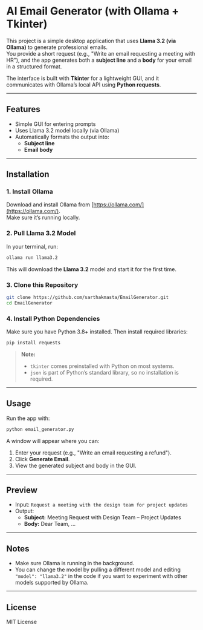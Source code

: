 # AI Email Generator (with Ollama + Tkinter)
This project is a simple desktop application that uses **Llama 3.2 (via Ollama)** to generate professional emails.  
You provide a short request (e.g., "Write an email requesting a meeting with HR"), and the app generates both a **subject line** and a **body** for your email in a structured format.

The interface is built with **Tkinter** for a lightweight GUI, and it communicates with Ollama’s local API using **Python requests**.

---

## Features
- Simple GUI for entering prompts
- Uses Llama 3.2 model locally (via Ollama)
- Automatically formats the output into:
  - **Subject line**
  - **Email body**

---

## Installation

### 1. Install Ollama
Download and install Ollama from [https://ollama.com/](https://ollama.com/).  
Make sure it’s running locally.

### 2. Pull Llama 3.2 Model
In your terminal, run:
```bash
ollama run llama3.2
```
This will download the **Llama 3.2** model and start it for the first time.

### 3. Clone this Repository
```bash
git clone https://github.com/sarthakmasta/EmailGenerator.git
cd EmailGenerator
```

### 4. Install Python Dependencies
Make sure you have Python 3.8+ installed. Then install required libraries:
```bash
pip install requests
```
> **Note:**  
> - `tkinter` comes preinstalled with Python on most systems.  
> - `json` is part of Python’s standard library, so no installation is required.

---

## Usage
Run the app with:
```bash
python email_generator.py
```

A window will appear where you can:
1. Enter your request (e.g., "Write an email requesting a refund").
2. Click **Generate Email**.
3. View the generated subject and body in the GUI.

---

## Preview
- Input: `Request a meeting with the design team for project updates`
- Output:  
  - **Subject:** Meeting Request with Design Team – Project Updates  
  - **Body:** Dear Team, ...  

---

## Notes
- Make sure Ollama is running in the background.
- You can change the model by pulling a different model and editing `"model": "llama3.2"` in the code if you want to experiment with other models supported by Ollama.

---

## License
MIT License
